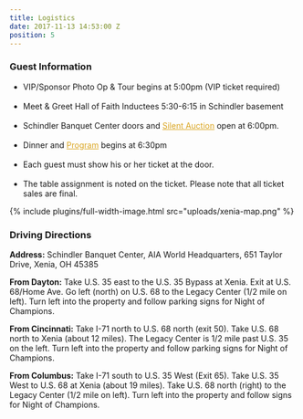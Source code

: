 ```yaml
---
title: Logistics
date: 2017-11-13 14:53:00 Z
position: 5
---
```


<h3>Guest <span class="secondHalf">Information</span></h3>
<div>
<ul style="list-style-type:disc">
<li>VIP/Sponsor Photo Op &amp; Tour begins at 5:00pm (VIP ticket required)</li>
<br>
<li>Meet &amp; Greet Hall of Faith Inductees 5:30-6:15 in Schindler basement</li>
<br>
<li>Schindler Banquet Center doors and <a href="/silent-auctions" style="color: GoldenRod">Silent Auction</a> open at 6:00pm.</li>
<br>
<li>Dinner and <a href="/program" style="color: GoldenRod">Program</a> begins at 6:30pm</li>
<br> 
<li>Each guest must show his or her ticket at the door.</li>
<br> 
<li>The table assignment is noted on the ticket. Please note that all ticket sales are final.</li>
</ul>
</div>
{% include plugins/full-width-image.html src="uploads/xenia-map.png" %}
<div><b>
<h3>Driving <span class="secondHalf">Directions</span></h3>
</b>
</div>
<p><b>Address:</b> Schindler Banquet Center, AIA World Headquarters, 651 Taylor Drive, Xenia, OH 45385</p>
<p><b>From Dayton:</b> Take U.S. 35 east to the U.S. 35 Bypass at Xenia.  Exit at U.S. 68/Home Ave.  Go left (north) on U.S. 68 to the Legacy Center (1/2 mile on left).  Turn left into the property and follow parking signs for Night of Champions.</p>
<p><b>From Cincinnati:</b> Take I-71 north to U.S. 68 north (exit 50).  Take U.S. 68 north to Xenia (about 12 miles). The Legacy Center is 1/2 mile past U.S. 35 on the left.  Turn left into the property and follow parking signs for Night of Champions.</p>
<p><b>From Columbus:</b> Take I-71 south to U.S. 35 West (Exit 65).  Take U.S. 35 West to U.S. 68 at Xenia (about 19 miles).  Take U.S. 68 north (right) to the Legacy Center (1/2 mile on left).  Turn left into the property and follow signs for Night of Champions.</p>


